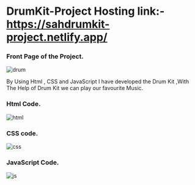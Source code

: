# DrumKit-Project Hosting link:- https://sahdrumkit-project.netlify.app/
### Front Page of the Project.
![drum](https://user-images.githubusercontent.com/84222697/224466987-cdfe0069-f583-4655-b224-c69d5af83626.png)

By Using Html , CSS and JavaScript I have developed the Drum Kit ,With The Help of Drum Kit we can play our favourite Music.
### Html Code.
![html](https://user-images.githubusercontent.com/84222697/224467179-7911babb-d0f2-42fa-bcf5-af84c5cdbb06.png)

### CSS code.
![css](https://user-images.githubusercontent.com/84222697/224467181-ddaea954-c40a-4b8f-8d54-4ff981b82f69.png)

### JavaScript Code.

![js](https://user-images.githubusercontent.com/84222697/224467184-5785f27e-e79c-4e32-b0c4-91940f5eea69.png)
